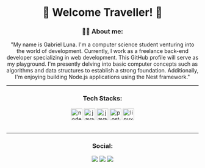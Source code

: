 <h1 align="center"/> 👾 Welcome Traveller! 👾 </h1>



<div>
    <div>
      <h3 align="center">🧑‍💻 About me:</h3>
      <p align="center">"My name is Gabriel Luna. I'm a computer science student venturing into the world of development. Currently, I work as a freelance back-end developer specializing in web development. This GitHub profile will serve as my playground. I'm presently delving into basic computer concepts such as algorithms and data structures to establish a strong foundation. Additionally, I'm enjoying building Node.js applications using the Nest framework."</p>
    </div>
</div>

---

<h3 align="center">Tech Stacks:</h3> 
<div align="center">
    <img src="https://cdn.jsdelivr.net/gh/devicons/devicon/icons/nodejs/nodejs-original.svg" height="30" alt="nodejs logo">
    <img src="https://cdn.iconscout.com/icon/free/png-512/java-22-225997.png?f=avif&w=30" height="30" alt="java logo">
    <img src="https://cdn.iconscout.com/icon/free/png-512/javascript-1-225993.png?f=avif&w=35" height="30" alt="javascript logo">
    <img src="https://cdn.iconscout.com/icon/free/png-512/postgresql-8-1175119.png?f=avif&w=35" height="30" alt="postgres logo">
    <img src="https://cdn.jsdelivr.net/gh/devicons/devicon/icons/linux/linux-original.svg" height="30" alt="linux logo">
</div>

<br>

---

<h3 align="center">Social:</h3> 
<div align="center">
      <a href="https://www.linkedin.com/in/gabluna/" target="_blank"><img src="https://img.shields.io/badge/-LinkedIn-%230077B5?style=for-the-badge&logo=linkedin&logoColor=white" target="_blank"></a>
<a href="https://www.instagram.com/gablunadev/" target="_blank"><img src="https://img.shields.io/badge/-Instagram-%23E4405F?style=for-the-badge&logo=instagram&logoColor=white" target="_blank"></a> <a href = "mailto:gabriellunacv@gmail.com"><img src="https://img.shields.io/badge/-Gmail-%23333?style=for-the-badge&logo=gmail&logoColor=white" target="_blank"></a>
</div>


